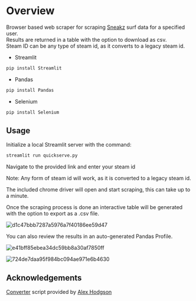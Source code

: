 # Overview
Browser based web scraper for scraping [Sneakz](https://snksrv.com/surfstats/) surf data for a specified user.  
Results are returned in a table with the option to download as csv.  
Steam ID can be any type of steam id, as it converts to a legacy steam id.  

- Streamlit
```python
pip install Streamlit
```
- Pandas
```python
pip install Pandas
```
- Selenium
```python
pip install Selenium
```


## Usage
Initialize a local Streamlit server with the command:
```python
streamlit run quickserve.py
```
Navigate to the provided link and enter your steam id

Note: Any form of steam id will work, as it is converted to a legacy steam id.  

The included chrome driver will open and start scraping, this can take up to a minute.

Once the scraping process is done an interactive table will be generated with the option to export as a .csv file.

![d1c47bbb7287a5976a7f40186ee59d47](https://user-images.githubusercontent.com/106990217/177842699-5f631ecc-28d9-4ce6-a75f-040ae765bb74.png)

You can also review the results in an auto-generated Pandas Profile.  

![e41bff85ebea34dc59bb8a30af7850ff](https://user-images.githubusercontent.com/106990217/177888908-6cecaf64-63cf-4e38-8e8f-eeeab88df6b5.png)

![724de7daa95f984bc094ae971e6b4630](https://user-images.githubusercontent.com/106990217/177889028-349fd800-5ae2-4bef-80ea-1d4642070f32.png)


## Acknowledgements
[Converter](https://github.com/AlexHodgson/steamid-converter) script provided by [Alex Hodgson](https://github.com/AlexHodgson)
